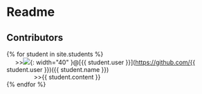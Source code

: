 # Readme 
## Contributors

{% for student in site.students %} <br />
&nbsp;&nbsp;&nbsp;&nbsp; >><img src="{{ student.image }}">{: width="40" }@[{{ student.user }}](https://github.com/{{ student.user }})({{ student.name }}) <br />&nbsp;&nbsp;&nbsp;&nbsp;&nbsp;
&nbsp; &nbsp; &nbsp; &nbsp; &nbsp; >>{{ student.content }}<br />
{% endfor %}
